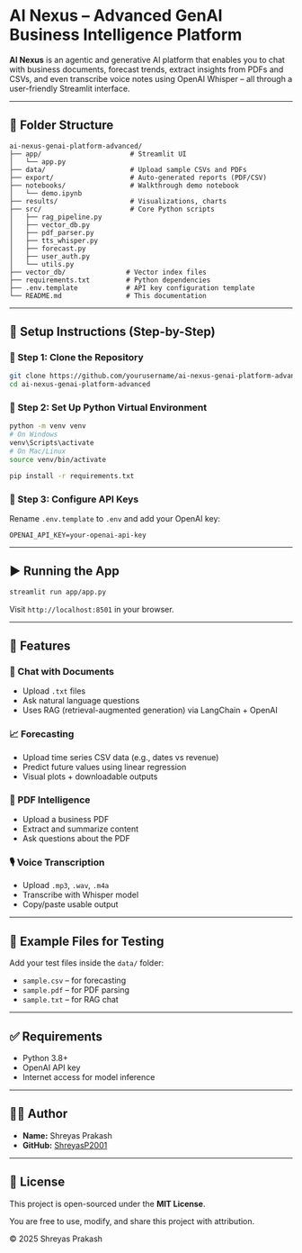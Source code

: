 # AI Nexus – Advanced GenAI Business Intelligence Platform

**AI Nexus** is an agentic and generative AI platform that enables you to chat with business documents, forecast trends, extract insights from PDFs and CSVs, and even transcribe voice notes using OpenAI Whisper – all through a user-friendly Streamlit interface.

---

## 📁 Folder Structure

```
ai-nexus-genai-platform-advanced/
├── app/                      # Streamlit UI
│   └── app.py
├── data/                     # Upload sample CSVs and PDFs
├── export/                   # Auto-generated reports (PDF/CSV)
├── notebooks/                # Walkthrough demo notebook
│   └── demo.ipynb
├── results/                  # Visualizations, charts
├── src/                      # Core Python scripts
│   ├── rag_pipeline.py
│   ├── vector_db.py
│   ├── pdf_parser.py
│   ├── tts_whisper.py
│   ├── forecast.py
│   ├── user_auth.py
│   └── utils.py
├── vector_db/               # Vector index files
├── requirements.txt         # Python dependencies
├── .env.template            # API key configuration template
└── README.md                # This documentation
```

---

## 🚀 Setup Instructions (Step-by-Step)

### 🔧 Step 1: Clone the Repository
```bash
git clone https://github.com/yourusername/ai-nexus-genai-platform-advanced.git
cd ai-nexus-genai-platform-advanced
```

### 🐍 Step 2: Set Up Python Virtual Environment
```bash
python -m venv venv
# On Windows
venv\Scripts\activate
# On Mac/Linux
source venv/bin/activate

pip install -r requirements.txt
```

### 🔐 Step 3: Configure API Keys
Rename `.env.template` to `.env` and add your OpenAI key:
```
OPENAI_API_KEY=your-openai-api-key
```

---

## ▶️ Running the App

```bash
streamlit run app/app.py
```

Visit `http://localhost:8501` in your browser.

---

## 🧪 Features

### 📄 Chat with Documents
- Upload `.txt` files
- Ask natural language questions
- Uses RAG (retrieval-augmented generation) via LangChain + OpenAI

### 📈 Forecasting
- Upload time series CSV data (e.g., dates vs revenue)
- Predict future values using linear regression
- Visual plots + downloadable outputs

### 🧾 PDF Intelligence
- Upload a business PDF
- Extract and summarize content
- Ask questions about the PDF

### 🎙️ Voice Transcription
- Upload `.mp3`, `.wav`, `.m4a`
- Transcribe with Whisper model
- Copy/paste usable output

---

## 📘 Example Files for Testing

Add your test files inside the `data/` folder:
- `sample.csv` – for forecasting
- `sample.pdf` – for PDF parsing
- `sample.txt` – for RAG chat

---

## ✅ Requirements

- Python 3.8+
- OpenAI API key
- Internet access for model inference

---

## 👨‍💻 Author

- **Name:** Shreyas Prakash
- **GitHub:** [ShreyasP2001](https://github.com/ShreyasP2001)

---

## 📄 License

This project is open-sourced under the **MIT License**.

You are free to use, modify, and share this project with attribution.

© 2025 Shreyas Prakash

